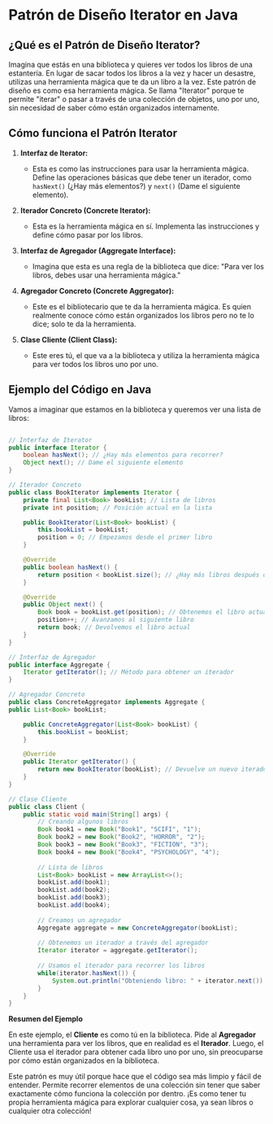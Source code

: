 # Patrón de Diseño Iterator en Java

## ¿Qué es el Patrón de Diseño Iterator?

Imagina que estás en una biblioteca y quieres ver todos los libros de una estantería. En lugar de sacar todos los libros a la vez y hacer un desastre, utilizas una herramienta mágica que te da un libro a la vez. Este patrón de diseño es como esa herramienta mágica. Se llama "Iterator" porque te permite "iterar" o pasar a través de una colección de objetos, uno por uno, sin necesidad de saber cómo están organizados internamente.

## Cómo funciona el Patrón Iterator
1. **Interfaz de Iterator:**
    - Esta es como las instrucciones para usar la herramienta mágica. Define las operaciones básicas que debe tener un iterador, como `hasNext()` (¿Hay más elementos?) y `next()` (Dame el siguiente elemento).

2. **Iterador Concreto (Concrete Iterator):**
    - Esta es la herramienta mágica en sí. Implementa las instrucciones y define cómo pasar por los libros.

3. **Interfaz de Agregador (Aggregate Interface):**
    - Imagina que esta es una regla de la biblioteca que dice: "Para ver los libros, debes usar una herramienta mágica."

4. **Agregador Concreto (Concrete Aggregator):**
   - Este es el bibliotecario que te da la herramienta mágica. Es quien realmente conoce cómo están organizados los libros pero no te lo dice; solo te da la herramienta.

5. **Clase Cliente (Client Class):**
    - Este eres tú, el que va a la biblioteca y utiliza la herramienta mágica para ver todos los libros uno por uno.

## Ejemplo del Código en Java
Vamos a imaginar que estamos en la biblioteca y queremos ver una lista de libros:

```java

// Interfaz de Iterator
public interface Iterator {
    boolean hasNext(); // ¿Hay más elementos para recorrer?
    Object next(); // Dame el siguiente elemento
}

// Iterador Concreto
public class BookIterator implements Iterator {
    private final List<Book> bookList; // Lista de libros
    private int position; // Posición actual en la lista

    public BookIterator(List<Book> bookList) {
        this.bookList = bookList;
        position = 0; // Empezamos desde el primer libro
    }

    @Override
    public boolean hasNext() {
        return position < bookList.size(); // ¿Hay más libros después del actual?
    }

    @Override
    public Object next() {
        Book book = bookList.get(position); // Obtenemos el libro actual
        position++; // Avanzamos al siguiente libro
        return book; // Devolvemos el libro actual
    }
}

// Interfaz de Agregador
public interface Aggregate {
    Iterator getIterator(); // Método para obtener un iterador
}

// Agregador Concreto
public class ConcreteAggregator implements Aggregate {
public List<Book> bookList;

    public ConcreteAggregator(List<Book> bookList) {
        this.bookList = bookList;
    }

    @Override
    public Iterator getIterator() {
        return new BookIterator(bookList); // Devuelve un nuevo iterador de libros
    }
}

// Clase Cliente
public class Client {
    public static void main(String[] args) {
        // Creando algunos libros
        Book book1 = new Book("Book1", "SCIFI", "1");
        Book book2 = new Book("Book2", "HORROR", "2");
        Book book3 = new Book("Book3", "FICTION", "3");
        Book book4 = new Book("Book4", "PSYCHOLOGY", "4");
    
        // Lista de libros
        List<Book> bookList = new ArrayList<>();
        bookList.add(book1);
        bookList.add(book2);
        bookList.add(book3);
        bookList.add(book4);
    
        // Creamos un agregador
        Aggregate aggregate = new ConcreteAggregator(bookList);
    
        // Obtenemos un iterador a través del agregador
        Iterator iterator = aggregate.getIterator();
    
        // Usamos el iterador para recorrer los libros
        while(iterator.hasNext()) {
            System.out.println("Obteniendo libro: " + iterator.next());
        }
    }
}
```

**Resumen del Ejemplo**

En este ejemplo, el **Cliente** es como tú en la biblioteca. Pide al **Agregador** una herramienta para ver los libros, que en realidad es el **Iterador**. Luego, el Cliente usa el iterador para obtener cada libro uno por uno, sin preocuparse por cómo están organizados en la biblioteca.

Este patrón es muy útil porque hace que el código sea más limpio y fácil de entender. Permite recorrer elementos de una colección sin tener que saber exactamente cómo funciona la colección por dentro. ¡Es como tener tu propia herramienta mágica para explorar cualquier cosa, ya sean libros o cualquier otra colección!
